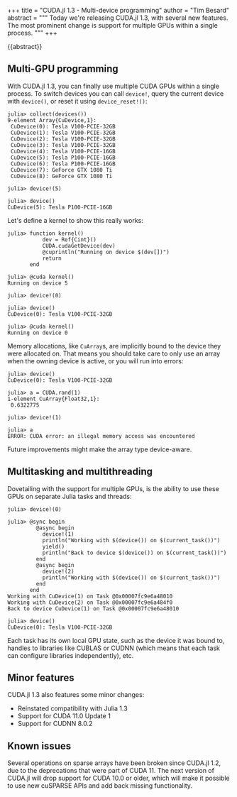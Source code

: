 +++
title = "CUDA.jl 1.3 - Multi-device programming"
author = "Tim Besard"
abstract = """
  Today we're releasing CUDA.jl 1.3, with several new features. The most prominent
  change is support for multiple GPUs within a single process.
  """
+++

{{abstract}}

## Multi-GPU programming

With CUDA.jl 1.3, you can finally use multiple CUDA GPUs within a single process. To switch
devices you can call `device!`, query the current device with `device()`, or reset it using
`device_reset!()`:

```julia-repl
julia> collect(devices())
9-element Array{CuDevice,1}:
 CuDevice(0): Tesla V100-PCIE-32GB
 CuDevice(1): Tesla V100-PCIE-32GB
 CuDevice(2): Tesla V100-PCIE-32GB
 CuDevice(3): Tesla V100-PCIE-32GB
 CuDevice(4): Tesla V100-PCIE-16GB
 CuDevice(5): Tesla P100-PCIE-16GB
 CuDevice(6): Tesla P100-PCIE-16GB
 CuDevice(7): GeForce GTX 1080 Ti
 CuDevice(8): GeForce GTX 1080 Ti

julia> device!(5)

julia> device()
CuDevice(5): Tesla P100-PCIE-16GB
```

Let's define a kernel to show this really works:

```julia-repl
julia> function kernel()
           dev = Ref{Cint}()
           CUDA.cudaGetDevice(dev)
           @cuprintln("Running on device $(dev[])")
           return
       end

julia> @cuda kernel()
Running on device 5

julia> device!(0)

julia> device()
CuDevice(0): Tesla V100-PCIE-32GB

julia> @cuda kernel()
Running on device 0
```

Memory allocations, like `CuArray`s, are implicitly bound to the device they
were allocated on. That means you should take care to only use an array when the
owning device is active, or you will run into errors:

```julia-repl
julia> device()
CuDevice(0): Tesla V100-PCIE-32GB

julia> a = CUDA.rand(1)
1-element CuArray{Float32,1}:
 0.6322775

julia> device!(1)

julia> a
ERROR: CUDA error: an illegal memory access was encountered
```

Future improvements might make the array type device-aware.


## Multitasking and multithreading

Dovetailing with the support for multiple GPUs, is the ability to use these GPUs
on separate Julia tasks and threads:

```julia-repl
julia> device!(0)

julia> @sync begin
         @async begin
           device!(1)
           println("Working with $(device()) on $(current_task())")
           yield()
           println("Back to device $(device()) on $(current_task())")
         end
         @async begin
           device!(2)
           println("Working with $(device()) on $(current_task())")
         end
       end
Working with CuDevice(1) on Task @0x00007fc9e6a48010
Working with CuDevice(2) on Task @0x00007fc9e6a484f0
Back to device CuDevice(1) on Task @0x00007fc9e6a48010

julia> device()
CuDevice(0): Tesla V100-PCIE-32GB
```

Each task has its own local GPU state, such as the device it was bound to,
handles to libraries like CUBLAS or CUDNN (which means that each task can
configure libraries independently), etc.


## Minor features

CUDA.jl 1.3 also features some minor changes:

- Reinstated compatibility with Julia 1.3
- Support for CUDA 11.0 Update 1
- Support for CUDNN 8.0.2


## Known issues

Several operations on sparse arrays have been broken since CUDA.jl 1.2, due to
the deprecations that were part of CUDA 11. The next version of CUDA.jl will
drop support for CUDA 10.0 or older, which will make it possible to use new
cuSPARSE APIs and add back missing functionality.
